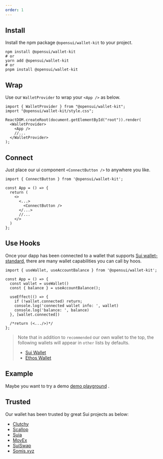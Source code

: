 ```yaml
---
order: 1
---
```


## Install

Install the npm package `@opensui/wallet-kit` to your project.

```shell
npm install @opensui/wallet-kit
# or
yarn add @opensui/wallet-kit
# or
pnpm install @opensui/wallet-kit
```

## Wrap

Use our `WalletProvider` to wrap your `<App />` as below.

```
import { WalletProvider } from "@opensui/wallet-kit";
import "@opensui/wallet-kit/style.css";

ReactDOM.createRoot(document.getElementById("root")).render(
  <WalletProvider>
    <App />
    //...
  </WalletProvider>
);
```

## Connect

Just place our ui component `<ConnectButton />` to anywhere you like.

```
import { ConnectButton } from '@opensui/wallet-kit';

const App = () => {
  return (
    <>
      <...>
        <ConnectButton />
      </...>
      //...
    </>
  )
};
```

## Use Hooks

Once your dapp has been connected to a wallet that supports [Sui wallet-standard](https://github.com/MystenLabs/sui/tree/main/sdk/wallet-adapter/packages/wallet-standard),
there are many wallet capabilities you can call by hoos.

```
import { useWallet, useAccountBalance } from '@opensui/wallet-kit';

const App = () => {
  const wallet = useWallet()
  const { balance } = useAccountBalance();

  useEffect(() => {
    if (!wallet.connected) return;
    console.log('connected wallet info: ', wallet)
    console.log('balance: ', balance)
  }, [wallet.connected])

  /*return (<.../>)*/
};
```

> Note that in addition to `recommended` our own wallet to the top, the following wallets will appear in `other` lists by defaults.
> - [Sui Wallet](https://chrome.google.com/webstore/detail/sui-wallet/opcgpfmipidbgpenhmajoajpbobppdil)
> - [Ethos Wallet](https://chrome.google.com/webstore/detail/ethos-sui-wallet/mcbigmjiafegjnnogedioegffbooigli)


## Example

Maybe you want to try a demo [demo playground](https://master.d2as2wgeia02l1.amplifyapp.com) .

## Trusted

Our wallet has been trusted by great Sui projects as below:

- [Clutchy](https://clutchy.io/)
- [Scallop](https://scallop.io/)
- [Suia](https://suia.io)
- [MovEx](https://www.movex.exchange/)
- [SuiSwap](https://suiswap.app/)
- [Somis.xyz](https://somis.xyz/)

